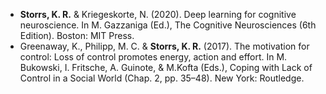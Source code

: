 - **Storrs, K. R.** & Kriegeskorte, N. (2020). Deep learning for cognitive neuroscience. In M. Gazzaniga (Ed.), The Cognitive Neurosciences (6th Edition). Boston: MIT Press.
- Greenaway, K., Philipp, M. C. & **Storrs, K. R.** (2017). The motivation for control: Loss of control promotes energy, action and effort. In M. Bukowski, I. Fritsche, A. Guinote, & M.Kofta (Eds.), Coping with Lack of Control in a Social World (Chap. 2, pp. 35–48). New York: Routledge.